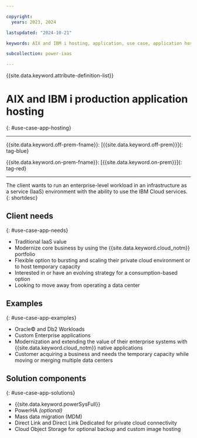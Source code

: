 ```yaml
---

copyright:
  years: 2023, 2024

lastupdated: "2024-10-21"

keywords: AIX and IBM i hosting, application, use case, application hosting, enterprise-level workload, bursting, scaling, db2 workloads

subcollection: power-iaas

---
```


{{site.data.keyword.attribute-definition-list}}

# AIX and IBM i production application hosting
{: #use-case-app-hosting}

---



{{site.data.keyword.off-prem-fname}}: [{{site.data.keyword.off-prem}}]{: tag-blue}


{{site.data.keyword.on-prem-fname}}: [{{site.data.keyword.on-prem}}]{: tag-red}


---

The client wants to run an enterprise-level workload in an infrastructure as a service (IaaS) environment with the ability to use the IBM Cloud services.
{: shortdesc}

## Client needs
{: #use-case-app-needs}

- Traditional IaaS value
- Modernize core business by using the {{site.data.keyword.cloud_notm}} portfolio
- Flexible option to bursting and scaling their private cloud environment or to host temporary capacity
- Interested in or have an evolving strategy for a consumption-based option
- Looking to move away from operating a data center

## Examples
{: #use-case-app-examples}

- Oracle&copy; and Db2 Workloads
- Custom Enterprise applications
- Modernization and extending the value of their enterprise systems with {{site.data.keyword.cloud_notm}} native applications
- Customer acquiring a business and needs the temporary capacity while moving or merging multiple data centers

## Solution components
{: #use-case-app-solutions}

- {{site.data.keyword.powerSysFull}}
- PowerHA *(optional)*
- Mass data migration (MDM)
- Direct Link and Direct Link Dedicated for private cloud connectivity
- Cloud Object Storage for optional backup and custom image hosting

